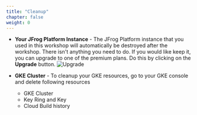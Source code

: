 ```yaml
---
title: "Cleanup"
chapter: false
weight: 0
---
```


- **Your JFrog Platform Instance** - The JFrog Platform instance that you used in this workshop will automatically be destroyed after the workshop. There isn't anything you need to do. If you would like keep it, you can upgrade to one of the premium plans. Do this by clicking on the **Upgrade** button.
![Upgrade](https://raw.githubusercontent.com/jfrogtraining/gcp-gke-workshop/master/docs/images/upgrade.png)

- **GKE Cluster** - To cleanup your GKE resources, go to your GKE console and delete following resources

    - GKE Cluster
    - Key Ring and Key
    - Cloud Build history
